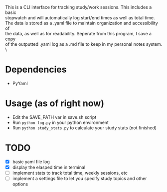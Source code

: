 This is a CLI interface for tracking study/work sessions. This includes a basic \
stopwatch and will automatically log start/end times as well as total time. \
The data is stored as a .yaml file to maintain organization and accessibility of \
the data, as well as for readability. Seperate from this program, I save a copy \
of the outputted .yaml log as a .md file to keep in my personal notes system. \

# Dependencies
- PyYaml

# Usage (as of right now)
- Edit the SAVE_PATH var in save.sh script 
- Run ```python log.py``` in your python environment
- Run ```python study_stats.py``` to calculate your study stats (not finished)

# TODO
- [x] basic yaml file log
- [x] display the elasped time in terminal
- [ ] implement stats to track total time, weekly sessions, etc
- [ ] implement a settings file to let you specify study topics and other options
